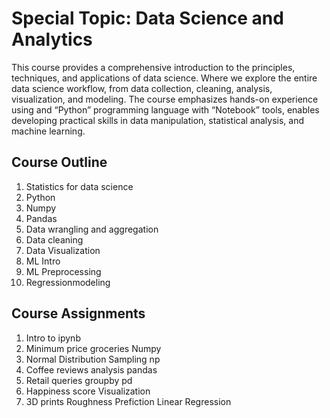 # Special Topic: Data Science and Analytics

This course provides a comprehensive introduction to the principles, techniques, and applications of data science. Where we explore the entire data science workflow, from data collection, cleaning, analysis, visualization, and modeling. The course emphasizes hands-on experience using and “Python” programming language with “Notebook” tools, enables developing practical skills in data manipulation, statistical analysis, and machine learning.

## Course Outline
1. Statistics for data science
2. Python
3. Numpy
4. Pandas
5. Data wrangling and aggregation
6. Data cleaning
7. Data Visualization
8. ML Intro
9. ML Preprocessing
10. Regressionmodeling

## Course Assignments
1. Intro to ipynb
2. Minimum price groceries Numpy
3. Normal Distribution Sampling np
4. Coffee reviews analysis pandas
5. Retail queries groupby pd
6. Happiness score Visualization
7. 3D prints Roughness Prefiction Linear Regression
